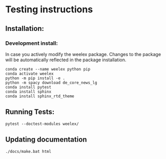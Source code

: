 # Testing instructions

## Installation:

### Development install:
In case you actively modify the weelex package.
Changes to the package will be automatically reflected in the package installation.
```
conda create --name weelex python pip
conda activate weelex
python -m pip install -e .
python -m spacy download de_core_news_lg
conda install pytest
conda install sphinx
conda install sphinx_rtd_theme
```


## Running Tests:
`pytest --doctest-modules weelex/`

## Updating documentation
`./docs/make.bat html`


